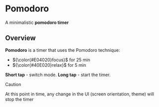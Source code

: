 # Pomodoro

A minimalistic **pomodoro timer**

## Overview

**Pomodoro** is a timer that uses the Pomodoro technique:
- ${\color{#E04020}focus}$ for 25 min
- ${\color{#40E020}relax}$ for 5 min

**Short tap** - switch mode. **Long tap** - start the timer.

> [!CAUTION]
> At this point in time, any change in the UI (screen orientation, theme) will stop the timer
